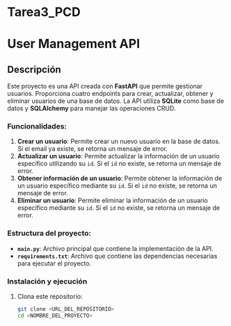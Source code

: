 # Tarea3_PCD

# User Management API

## Descripción

Este proyecto es una API creada con **FastAPI** que permite gestionar usuarios. Proporciona cuatro endpoints para crear, actualizar, obtener y eliminar usuarios de una base de datos. La API utiliza **SQLite** como base de datos y **SQLAlchemy** para manejar las operaciones CRUD.

### Funcionalidades:

1. **Crear un usuario**: Permite crear un nuevo usuario en la base de datos. Si el email ya existe, se retorna un mensaje de error.
2. **Actualizar un usuario**: Permite actualizar la información de un usuario específico utilizando su `id`. Si el `id` no existe, se retorna un mensaje de error.
3. **Obtener información de un usuario**: Permite obtener la información de un usuario específico mediante su `id`. Si el `id` no existe, se retorna un mensaje de error.
4. **Eliminar un usuario**: Permite eliminar la información de un usuario específico mediante su `id`. Si el `id` no existe, se retorna un mensaje de error.

### Estructura del proyecto:

- **`main.py`**: Archivo principal que contiene la implementación de la API.
- **`requirements.txt`**: Archivo que contiene las dependencias necesarias para ejecutar el proyecto.

### Instalación y ejecución

1. Clona este repositorio:
   ```bash
   git clone <URL_DEL_REPOSITORIO>
   cd <NOMBRE_DEL_PROYECTO>
